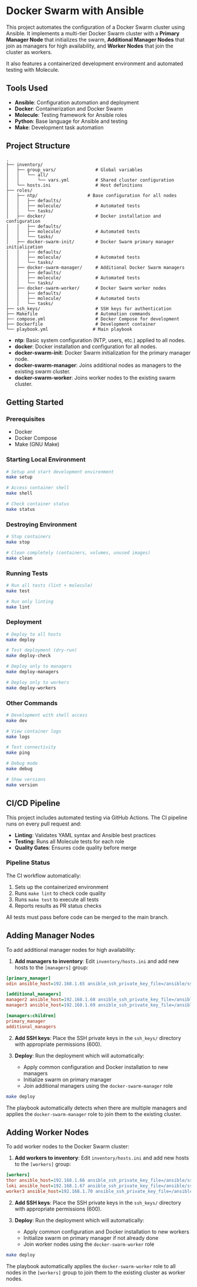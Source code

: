 # Docker Swarm with Ansible

This project automates the configuration of a Docker Swarm cluster using Ansible. It implements a multi-tier Docker Swarm cluster with a **Primary Manager Node** that initializes the swarm, **Additional Manager Nodes** that join as managers for high availability, and **Worker Nodes** that join the cluster as workers.

It also features a containerized development environment and automated testing with Molecule.

## Tools Used

- **Ansible**: Configuration automation and deployment
- **Docker**: Containerization and Docker Swarm
- **Molecule**: Testing framework for Ansible roles
- **Python**: Base language for Ansible and testing
- **Make**: Development task automation

## Project Structure

```
.
├── inventory/
│   ├── group_vars/               # Global variables
│   │   └── all/
│   │       └── vars.yml          # Shared cluster configuration
│   └── hosts.ini                 # Host definitions
├── roles/
│   ├── ntp/                   # Base configuration for all nodes
│   │   ├── defaults/
│   │   ├── molecule/             # Automated tests
│   │   └── tasks/
│   ├── docker/                   # Docker installation and configuration
│   │   ├── defaults/
│   │   ├── molecule/             # Automated tests
│   │   └── tasks/
│   ├── docker-swarm-init/        # Docker Swarm primary manager initialization
│   │   ├── defaults/
│   │   ├── molecule/             # Automated tests
│   │   └── tasks/
│   ├── docker-swarm-manager/     # Additional Docker Swarm managers
│   │   ├── defaults/
│   │   ├── molecule/             # Automated tests
│   │   └── tasks/
│   ├── docker-swarm-worker/      # Docker Swarm worker nodes
│   │   ├── defaults/
│   │   ├── molecule/             # Automated tests
│   │   └── tasks/
├── ssh_keys/                     # SSH keys for authentication
├── Makefile                      # Automation commands
├── compose.yml                   # Docker Compose for development
├── Dockerfile                    # Development container
└── playbook.yml                 # Main playbook
```

- **ntp**: Basic system configuration (NTP, users, etc.) applied to all nodes.
- **docker**: Docker installation and configuration for all nodes.
- **docker-swarm-init**: Docker Swarm initialization for the primary manager node.
- **docker-swarm-manager**: Joins additional nodes as managers to the existing swarm cluster.
- **docker-swarm-worker**: Joins worker nodes to the existing swarm cluster.

## Getting Started

### Prerequisites

- Docker
- Docker Compose
- Make (GNU Make)

### Starting Local Environment

```bash
# Setup and start development environment
make setup

# Access container shell
make shell

# Check container status
make status
```

### Destroying Environment

```bash
# Stop containers
make stop

# Clean completely (containers, volumes, unused images)
make clean
```

### Running Tests

```bash
# Run all tests (lint + molecule)
make test

# Run only linting
make lint
```

### Deployment

```bash
# Deploy to all hosts
make deploy

# Test deployment (dry-run)
make deploy-check

# Deploy only to managers
make deploy-managers

# Deploy only to workers
make deploy-workers
```

### Other Commands

```bash
# Development with shell access
make dev

# View container logs
make logs

# Test connectivity
make ping

# Debug mode
make debug

# Show versions
make version
```

## CI/CD Pipeline

This project includes automated testing via GitHub Actions. The CI pipeline runs on every pull request and:

- **Linting**: Validates YAML syntax and Ansible best practices
- **Testing**: Runs all Molecule tests for each role
- **Quality Gates**: Ensures code quality before merge

### Pipeline Status

The CI workflow automatically:
1. Sets up the containerized environment
2. Runs `make lint` to check code quality
3. Runs `make test` to execute all tests
4. Reports results as PR status checks

All tests must pass before code can be merged to the main branch.

## Adding Manager Nodes

To add additional manager nodes for high availability:

1. **Add managers to inventory**: Edit `inventory/hosts.ini` and add new hosts to the `[managers]` group:

```ini
[primary_manager]
odin ansible_host=192.168.1.65 ansible_ssh_private_key_file=/ansible/ssh_keys/odin ansible_port=2201

[additional_managers]
manager2 ansible_host=192.168.1.68 ansible_ssh_private_key_file=/ansible/ssh_keys/manager2 ansible_port=2201
manager3 ansible_host=192.168.1.69 ansible_ssh_private_key_file=/ansible/ssh_keys/manager3 ansible_port=2201

[managers:children]
primary_manager
additional_managers
```

2. **Add SSH keys**: Place the SSH private keys in the `ssh_keys/` directory with appropriate permissions (600).

3. **Deploy**: Run the deployment which will automatically:
   - Apply common configuration and Docker installation to new managers
   - Initialize swarm on primary manager
   - Join additional managers using the `docker-swarm-manager` role

```bash
make deploy
```

The playbook automatically detects when there are multiple managers and applies the `docker-swarm-manager` role to join them to the existing cluster.

## Adding Worker Nodes

To add worker nodes to the Docker Swarm cluster:

1. **Add workers to inventory**: Edit `inventory/hosts.ini` and add new hosts to the `[workers]` group:

```ini
[workers]
thor ansible_host=192.168.1.66 ansible_ssh_private_key_file=/ansible/ssh_keys/thor ansible_port=2201
loki ansible_host=192.168.1.67 ansible_ssh_private_key_file=/ansible/ssh_keys/loki ansible_port=2201
worker3 ansible_host=192.168.1.70 ansible_ssh_private_key_file=/ansible/ssh_keys/worker3 ansible_port=2201
```

2. **Add SSH keys**: Place the SSH private keys in the `ssh_keys/` directory with appropriate permissions (600).

3. **Deploy**: Run the deployment which will automatically:
   - Apply common configuration and Docker installation to new workers
   - Initialize swarm on primary manager if not already done
   - Join worker nodes using the `docker-swarm-worker` role

```bash
make deploy
```

The playbook automatically applies the `docker-swarm-worker` role to all nodes in the `[workers]` group to join them to the existing cluster as worker nodes.
